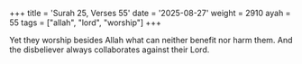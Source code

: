 +++
title = 'Surah 25, Verses 55'
date = '2025-08-27'
weight = 2910
ayah = 55
tags = ["allah", "lord", "worship"]
+++

Yet they worship besides Allah what can neither benefit nor harm them. And the disbeliever always collaborates against their Lord.